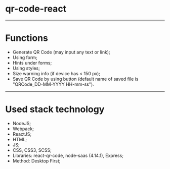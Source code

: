 # qr-code-react
---
# Functions

- Generate QR Code (may input any text or link);
- Using form;
- Hints under forms;
- Using styles;
- Size warning info (if device has < 150 px);
- Save QR Code by using button (default name of saved file is "QRCode_DD-MM-YYYY HH-mm-ss").
---

# Used stack technology 
- NodeJS;
- Webpack;
- ReactJS;
- HTML;
- JS;
- CSS, CSS3, SCSS;
- Libraries: react-qr-code, node-saas (4.14.1), Express;
- Method: Desktop First;